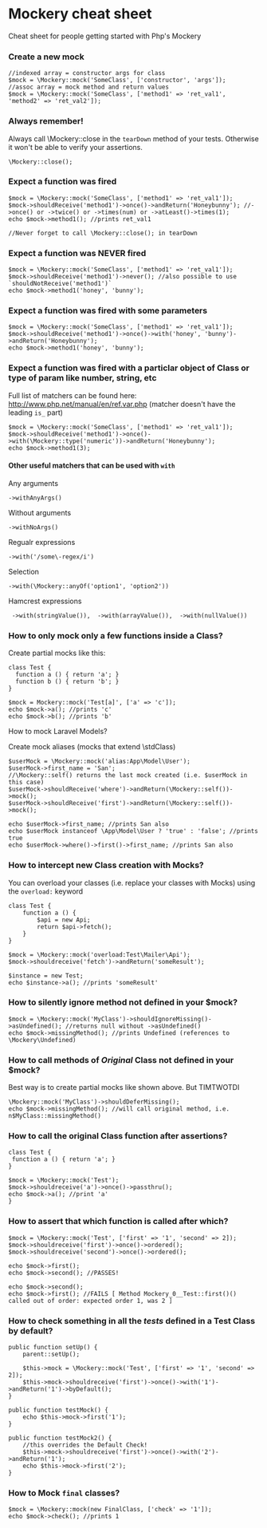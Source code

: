 # Mockery cheat sheet
Cheat sheet for people getting started with Php's Mockery

### Create a new mock

```
//indexed array = constructor args for class 
$mock = \Mockery::mock('SomeClass', ['constructor', 'args']); 
//assoc array = mock method and return values
$mock = \Mockery::mock('SomeClass', ['method1' => 'ret_val1', 'method2' => 'ret_val2']); 
```

### Always remember!

Always call \Mockery::close in the `tearDown` method of your tests. Otherwise it won't be able to verify your assertions.

```
\Mockery::close();
```

### Expect a function was fired

```
$mock = \Mockery::mock('SomeClass', ['method1' => 'ret_val1']);
$mock->shouldReceive('method1')->once()->andReturn('Honeybunny'); //->once() or ->twice() or ->times(num) or ->atLeast()->times(1);
echo $mock->method1(); //prints ret_val1

//Never forget to call \Mockery::close(); in tearDown
```

### Expect a function was NEVER fired

```
$mock = \Mockery::mock('SomeClass', ['method1' => 'ret_val1']);
$mock->shouldReceive('method1')->never(); //also possible to use `shouldNotReceive('method1')`
echo $mock->method1('honey', 'bunny');
```

### Expect a function was fired with some parameters

```
$mock = \Mockery::mock('SomeClass', ['method1' => 'ret_val1']);
$mock->shouldReceive('method1')->once()->with('honey', 'bunny')->andReturn('Honeybunny');
echo $mock->method1('honey', 'bunny');
```

### Expect a function was fired with a particlar object of Class or type of param like number, string, etc

Full list of matchers can be found here: http://www.php.net/manual/en/ref.var.php (matcher doesn't have the leading `is_` part)

```
$mock = \Mockery::mock('SomeClass', ['method1' => 'ret_val1']);
$mock->shouldReceive('method1')->once()->with(\Mockery::type('numeric'))->andReturn('Honeybunny');
echo $mock->method1(3);
```

#### Other useful matchers that can be used with `with`

Any arguments
```
->withAnyArgs()
```

Without arguments
```
->withNoArgs()
```

Regualr expressions
```
->with('/some\-regex/i')
```

Selection
```
->with(\Mockery::anyOf('option1', 'option2'))
```

Hamcrest expressions

```
 ->with(stringValue()),  ->with(arrayValue()),  ->with(nullValue())
 ```

### How to only mock only a few functions inside a Class?

Create partial mocks like this:

```
class Test {
  function a () { return 'a'; }
  function b () { return 'b'; }
}

$mock = Mockery::mock('Test[a]', ['a' => 'c']);
echo $mock->a(); //prints 'c'
echo $mock->b(); //prints 'b'
```

How to mock Laravel Models?

Create mock aliases (mocks that extend \stdClass)

```
$userMock = \Mockery::mock('alias:App\Model\User');
$userMock->first_name = 'San';
//\Mockery::self() returns the last mock created (i.e. $userMock in this case)
$userMock->shouldReceive('where')->andReturn(\Mockery::self())->mock(); 
$userMock->shouldReceive('first')->andReturn(\Mockery::self())->mock();

echo $userMock->first_name; //prints San also
echo $userMock instanceof \App\Model\User ? 'true' : 'false'; //prints true
echo $userMock->where()->first()->first_name; //prints San also
```

### How to intercept new Class creation with Mocks?

You can overload your classes (i.e. replace your classes with Mocks) using the `overload:` keyword

```
class Test {
    function a () {
        $api = new Api;
        return $api->fetch();
    }
}

$mock = \Mockery::mock('overload:Test\Mailer\Api');
$mock->shouldreceive('fetch')->andReturn('someResult');

$instance = new Test;
echo $instance->a(); //prints 'someResult'
```

### How to silently ignore method not defined in your $mock?

```
$mock = \Mockery::mock('MyClass')->shouldIgnoreMissing()->asUndefined(); //returns null without ->asUndefined()
echo $mock->missingMethod(); //prints Undefined (references to \Mockery\Undefined) 

```

### How to call methods of *Original* Class not defined in your $mock? 

Best way is to create partial mocks like shown above. But TIMTWOTDI

```
\Mockery::mock('MyClass')->shouldDeferMissing();
echo $mock->missingMethod(); //will call original method, i.e. n$MyClass::missingMethod()
```

### How to call the original Class function after assertions?

```
class Test {
 function a () { return 'a'; }
}

$mock = \Mockery::mock('Test');
$mock->shouldreceive('a')->once()->passthru();
echo $mock->a(); //print 'a'
}
```

### How to assert that which function is called after which?

```
$mock = \Mockery::mock('Test', ['first' => '1', 'second' => 2]);
$mock->shouldreceive('first')->once()->ordered();
$mock->shouldreceive('second')->once()->ordered();

echo $mock->first();
echo $mock->second(); //PASSES!

echo $mock->second();
echo $mock->first(); //FAILS [ Method Mockery_0__Test::first()() called out of order: expected order 1, was 2 ]
```

### How to check something in all the *tests* defined in a Test Class by default?

```
public function setUp() {
    parent::setUp();

    $this->mock = \Mockery::mock('Test', ['first' => '1', 'second' => 2]);
    $this->mock->shouldreceive('first')->once()->with('1')->andReturn('1')->byDefault();
}

public function testMock() {
    echo $this->mock->first('1');
}

public function testMock2() {
    //this overrides the Default Check!
    $this->mock->shouldreceive('first')->once()->with('2')->andReturn('1');
    echo $this->mock->first('2');
}
```

### How to Mock `final` classes?

```
$mock = \Mockery::mock(new FinalClass, ['check' => '1']);
echo $mock->check(); //prints 1
```

